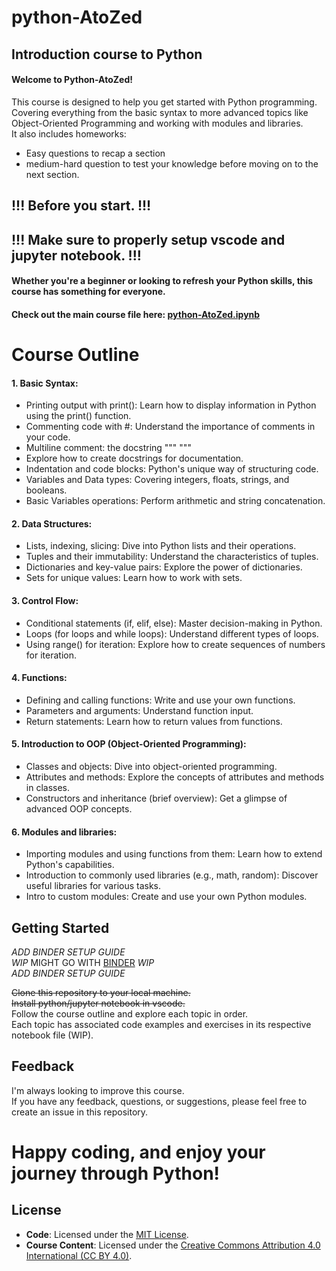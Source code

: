 # python-AtoZed

## Introduction course to Python

#### Welcome to Python-AtoZed!  
This course is designed to help you get started with Python programming.  
Covering everything from the basic syntax to more advanced topics like Object-Oriented Programming and working with modules and libraries.  
It also includes homeworks:  
* Easy questions to recap a section  
* medium-hard question to test your knowledge before moving on to the next section.

## !!! Before you start. !!!
## !!! Make sure to properly setup vscode and jupyter notebook. !!!

#### Whether you're a beginner or looking to refresh your Python skills, this course has something for everyone.  
#### Check out the main course file here: [python-AtoZed.ipynb](https://github.com/ReneDussault/python-AtoZed/blob/main/Theory/python-atozed.ipynb)

# Course Outline  
#### 1. Basic Syntax:  
* Printing output with print(): Learn how to display information in Python using the print() function.  
* Commenting code with #: Understand the importance of comments in your code.  
* Multiline comment: the docstring """ """  
* Explore how to create docstrings for documentation.   
* Indentation and code blocks: Python's unique way of structuring code.  
* Variables and Data types: Covering integers, floats, strings, and booleans.  
* Basic Variables operations: Perform arithmetic and string concatenation.  


#### 2. Data Structures:
* Lists, indexing, slicing: Dive into Python lists and their operations.  
* Tuples and their immutability: Understand the characteristics of tuples.  
* Dictionaries and key-value pairs: Explore the power of dictionaries.  
* Sets for unique values: Learn how to work with sets.  


#### 3. Control Flow:  
* Conditional statements (if, elif, else): Master decision-making in Python.  
* Loops (for loops and while loops): Understand different types of loops.  
* Using range() for iteration: Explore how to create sequences of numbers for iteration.  


#### 4. Functions:  
* Defining and calling functions: Write and use your own functions.  
* Parameters and arguments: Understand function input.  
* Return statements: Learn how to return values from functions.  

  
#### 5. Introduction to OOP (Object-Oriented Programming):  
* Classes and objects: Dive into object-oriented programming.  
* Attributes and methods: Explore the concepts of attributes and methods in classes.  
* Constructors and inheritance (brief overview): Get a glimpse of advanced OOP concepts.  

#### 6. Modules and libraries:  
* Importing modules and using functions from them: Learn how to extend Python's capabilities.  
* Introduction to commonly used libraries (e.g., math, random): Discover useful libraries for various tasks.  
* Intro to custom modules: Create and use your own Python modules.  


## Getting Started  
*ADD BINDER SETUP GUIDE*  
*WIP* MIGHT GO WITH [BINDER](https://mybinder.org/) *WIP*  
*ADD BINDER SETUP GUIDE*


~~Clone this repository to your local machine.~~  
~~Install python/jupyter notebook in vscode.~~  
Follow the course outline and explore each topic in order.  
Each topic has associated code examples and exercises in its respective notebook file (WIP).  

## Feedback  
I'm always looking to improve this course.  
If you have any feedback, questions, or suggestions, please feel free to create an issue in this repository.  

# Happy coding, and enjoy your journey through Python!


## License

- **Code**: Licensed under the [MIT License](./LICENSE.txt).
- **Course Content**: Licensed under the [Creative Commons Attribution 4.0 International (CC BY 4.0)](./LICENSE_CC_BY.txt).
